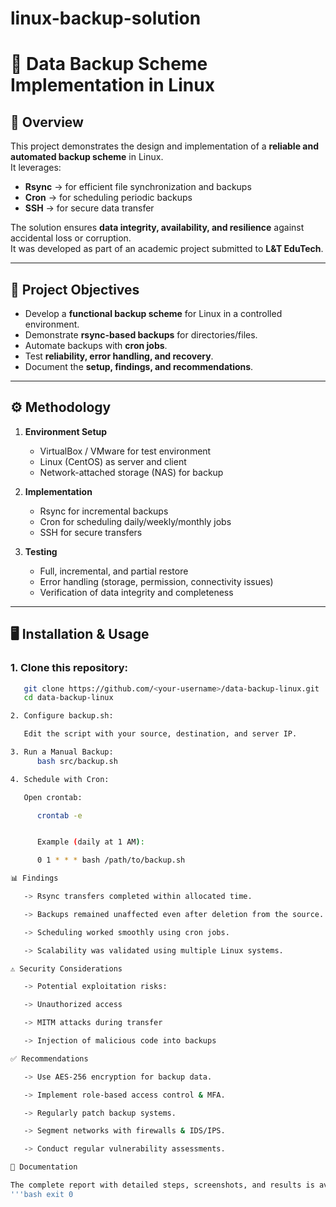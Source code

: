 # linux-backup-solution

# 🔐 Data Backup Scheme Implementation in Linux

## 📌 Overview
This project demonstrates the design and implementation of a **reliable and automated backup scheme** in Linux.  
It leverages:
- **Rsync** → for efficient file synchronization and backups  
- **Cron** → for scheduling periodic backups  
- **SSH** → for secure data transfer  

The solution ensures **data integrity, availability, and resilience** against accidental loss or corruption.  
It was developed as part of an academic project submitted to **L&T EduTech**.

---

## 🎯 Project Objectives
- Develop a **functional backup scheme** for Linux in a controlled environment.  
- Demonstrate **rsync-based backups** for directories/files.  
- Automate backups with **cron jobs**.  
- Test **reliability, error handling, and recovery**.  
- Document the **setup, findings, and recommendations**.  

---

## ⚙️ Methodology
1. **Environment Setup**
   - VirtualBox / VMware for test environment  
   - Linux (CentOS) as server and client  
   - Network-attached storage (NAS) for backup  

2. **Implementation**
   - Rsync for incremental backups  
   - Cron for scheduling daily/weekly/monthly jobs  
   - SSH for secure transfers  

3. **Testing**
   - Full, incremental, and partial restore  
   - Error handling (storage, permission, connectivity issues)  
   - Verification of data integrity and completeness  

---

## 🖥️ Installation & Usage

### 1. Clone this repository:
```bash
   git clone https://github.com/<your-username>/data-backup-linux.git
   cd data-backup-linux

2. Configure backup.sh:

   Edit the script with your source, destination, and server IP.

3. Run a Manual Backup:
      bash src/backup.sh

4. Schedule with Cron:

   Open crontab:

      crontab -e


      Example (daily at 1 AM):

      0 1 * * * bash /path/to/backup.sh

📊 Findings

   -> Rsync transfers completed within allocated time.

   -> Backups remained unaffected even after deletion from the source.

   -> Scheduling worked smoothly using cron jobs.

   -> Scalability was validated using multiple Linux systems.

⚠️ Security Considerations

   -> Potential exploitation risks:

   -> Unauthorized access

   -> MITM attacks during transfer

   -> Injection of malicious code into backups

✅ Recommendations

   -> Use AES-256 encryption for backup data.

   -> Implement role-based access control & MFA.

   -> Regularly patch backup systems.

   -> Segment networks with firewalls & IDS/IPS.

   -> Conduct regular vulnerability assessments.

📂 Documentation

The complete report with detailed steps, screenshots, and results is available here:
'''bash exit 0


